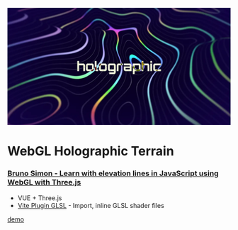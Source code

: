 [![Screenshot](./public/og-image.webp)]()

# WebGL Holographic Terrain

### [Bruno Simon - Learn with elevation lines in JavaScript using WebGL with Three.js](https://www.youtube.com/watch?v=DnBYm6-D9NU&t=6434s&ab_channel=BrunoSimon)

-   VUE + Three.js
-   [Vite Plugin GLSL](https://www.npmjs.com/package/vite-plugin-glsl) - Import, inline GLSL shader files

[demo](https://holographic-terrain.pages.dev/)
